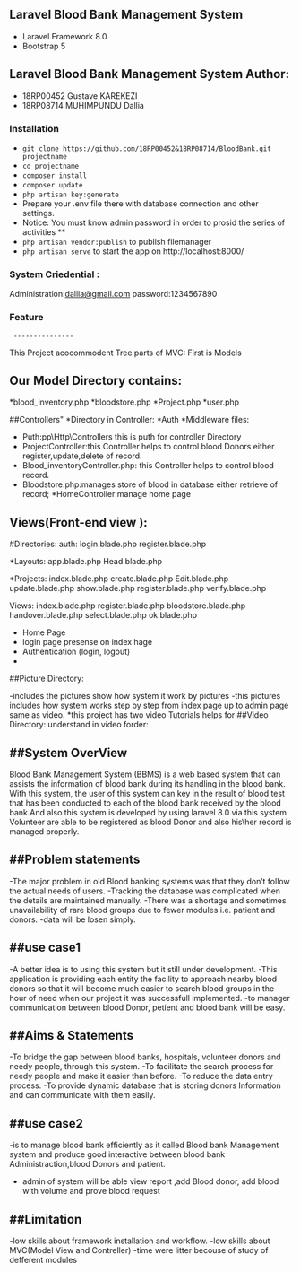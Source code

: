 ## Laravel Blood Bank Management System
* Laravel Framework 8.0
* Bootstrap 5

## Laravel Blood Bank Management System Author:

* 18RP00452 Gustave KAREKEZI
* 18RP08714 MUHIMPUNDU Dallia

### Installation 

* `git clone https://github.com/18RP00452&18RP08714/BloodBank.git projectname`
* `cd projectname`
* `composer install`
* `composer update`
* `php artisan key:generate`
*  Prepare your .env file there with database connection and other settings. 
* Notice: You must know admin password in order to prosid the series of activities **
* `php artisan vendor:publish` to publish filemanager
* `php artisan serve` to start the app on http://localhost:8000/

### System Criedential :

Administration:dallia@gmail.com
password:1234567890


### Feature
     ---------------
This Project acocommodent Tree parts of MVC:
 First is Models

 ## Our Model Directory contains:
*blood_inventory.php
*bloodstore.php
*Project.php
*user.php


##Controllers"
*Directory in Controller:
*Auth
*Middleware
files:
* Puth:pp\Http\Controllers this is puth for controller Directory
* ProjectController:this Controller helps to control blood Donors either register,update,delete of record.
* Blood_inventoryController.php: this Controller helps to control blood record.
* Bloodstore.php:manages store of blood in database either retrieve of record;
*HomeController:manage home page

## Views(Front-end view ):
#Directories:
auth:
login.blade.php
register.blade.php

*Layouts:
app.blade.php
Head.blade.php

*Projects:
index.blade.php
create.blade.php
Edit.blade.php
update.blade.php
show.blade.php
register.blade.php
verify.blade.php

Views:
index.blade.php
register.blade.php
bloodstore.blade.php
handover.blade.php
select.blade.php
 ok.blade.php
* Home Page
* login page presense on index hage
* Authentication (login, logout)
*
##Picture Directory:

-includes the pictures show how system it work by pictures
-this pictures includes how system works step by step
from index page up to admin page same as video.
*this project has two video Tutorials helps for 
##Video Directory:
 understand in video forder:


##System OverView
------------------
Blood Bank Management System (BBMS) is a web based system that can assists the information of blood bank during its handling in the blood bank.
With this system, the user of this system can key in the result of blood test that has been conducted 
to each of the blood bank received by the blood bank.And also this system is developed by using laravel 8.0
via this system Volunteer are able to be registered  as blood Donor and also his\her record is managed properly.


##Problem statements
--------------------
-The major problem in old Blood banking systems was that they don’t follow the actual needs of users.
-Tracking the database was complicated when the details are maintained manually.
-There was a shortage and sometimes unavailability of rare blood groups due to fewer modules i.e. patient and donors.
-data will be losen simply.

##use case1
--------
-A better idea is to using this system but it still under development.
-This application is providing each entity the facility to approach nearby blood donors so that it will become much easier 
  to search blood groups in the hour of need when our project it was successfull implemented.
-to manager communication between blood Donor, petient and blood bank  will be easy. 



##Aims & Statements
-------------------
-To bridge the gap between blood banks, hospitals, volunteer donors and needy people, through this system.
-To facilitate the search process for needy people and make it easier than before.
-To reduce the data entry process.
-To provide dynamic database that is storing donors Information and can communicate with them easily.

##use case2
-----------------------
-is to manage blood bank  efficiently  as it called Blood bank Management system and produce good interactive between blood bank Administraction,blood Donors and patient.
- admin of system will be able view report ,add Blood donor, add blood with volume and prove blood request

##Limitation
----------------
-low skills about framework installation and workflow.
-low skills about MVC(Model View and Contreller)
-time were litter becouse of study of defferent modules



 
